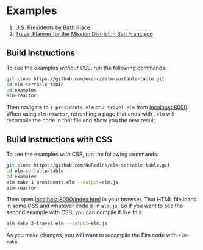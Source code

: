 # Examples

  1. [U.S. Presidents by Birth Place](https://evancz.github.io/elm-sortable-table/presidents.html)
  2. [Travel Planner for the Mission District in San Francisco](https://evancz.github.io/elm-sortable-table/travel.html)


## Build Instructions

To see the examples *without* CSS, run the following commands:

```bash
git clone https://github.com/evancz/elm-sortable-table.git
cd elm-sortable-table
cd examples
elm-reactor
```

Then navigate to `1-presidents.elm` or `2-travel.elm` from [localhost:8000](http://localhost:8000/). When using `elm-reactor`, refreshing a page that ends with `.elm` will recompile the code in that file and show you the new result.


## Build Instructions with CSS

To see the examples *with* CSS, run the following commands:

```bash
git clone https://github.com/NoRedInk/elm-sortable-table.git
cd elm-sortable-table
cd examples
elm make 1-presidents.elm --output=elm.js
elm-reactor
```

Then open [localhost:8000/index.html](http://localhost:8000/index.html) in your browser. That HTML file loads in some CSS and whatever code is in `elm.js`. So if you want to see the second example with CSS, you can compile it like this:

```bash
elm make 2-travel.elm --output=elm.js
```

As you make changes, you will want to recompile the Elm code with `elm-make`.
